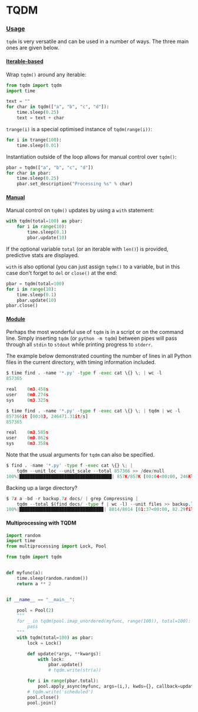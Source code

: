 # TQDM

### [Usage](https://github.com/tqdm/tqdm#table-of-contents)

`tqdm` is very versatile and can be used in a number of ways. The three main ones are given below.

#### [Iterable-based](https://github.com/tqdm/tqdm#table-of-contents)

Wrap `tqdm()` around any iterable:

```python
from tqdm import tqdm
import time

text = ""
for char in tqdm(["a", "b", "c", "d"]):
    time.sleep(0.25)
    text = text + char
```

`trange(i)` is a special optimised instance of `tqdm(range(i))`:

```python
for i in trange(100):
    time.sleep(0.01)
```

Instantiation outside of the loop allows for manual control over `tqdm()`:

```python
pbar = tqdm(["a", "b", "c", "d"])
for char in pbar:
    time.sleep(0.25)
    pbar.set_description("Processing %s" % char)
```

#### [Manual](https://github.com/tqdm/tqdm#table-of-contents)

Manual control on `tqdm()` updates by using a `with` statement:

```python
with tqdm(total=100) as pbar:
    for i in range(10):
        time.sleep(0.1)
        pbar.update(10)
```

If the optional variable `total` (or an iterable with `len()`) is provided, predictive stats are
displayed.

`with` is also optional (you can just assign `tqdm()` to a variable, but in this case don't forget
to `del` or `close()` at the end:

```python
pbar = tqdm(total=100)
for i in range(10):
    time.sleep(0.1)
    pbar.update(10)
pbar.close()
```

#### [Module](https://github.com/tqdm/tqdm#table-of-contents)

Perhaps the most wonderful use of `tqdm` is in a script or on the command line. Simply inserting
`tqdm` (or `python -m tqdm`) between pipes will pass through all `stdin` to `stdout` while printing
progress to `stderr`.

The example below demonstrated counting the number of lines in all Python files in the current
directory, with timing information included.

```python
$ time find . -name '*.py' -type f -exec cat \{} \; | wc -l
857365

real    0m3.458s
user    0m0.274s
sys     0m3.325s

$ time find . -name '*.py' -type f -exec cat \{} \; | tqdm | wc -l
857366it [00:03, 246471.31it/s]
857365

real    0m3.585s
user    0m0.862s
sys     0m3.358s
```

Note that the usual arguments for `tqdm` can also be specified.

```python
$ find . -name '*.py' -type f -exec cat \{} \; |
    tqdm --unit loc --unit_scale --total 857366 >> /dev/null
100%|███████████████████████████████████| 857K/857K [00:04<00:00, 246Kloc/s]
```

Backing up a large directory?

```python
$ 7z a -bd -r backup.7z docs/ | grep Compressing |
    tqdm --total $(find docs/ -type f | wc -l) --unit files >> backup.log
100%|███████████████████████████████▉| 8014/8014 [01:37<00:00, 82.29files/s]
```

#### Multiprocessing with TQDM

```python
import random
import time
from multiprocessing import Lock, Pool

from tqdm import tqdm


def myfunc(a):
    time.sleep(random.random())
    return a ** 2


if __name__ == "__main__":

    pool = Pool(2)
    """
    for _ in tqdm(pool.imap_unordered(myfunc, range(100)), total=100):
        pass
    """
    with tqdm(total=100) as pbar:
        lock = Lock()

        def update(*args, **kwargs):
            with lock:
                pbar.update()
                # tqdm.write(str(a))

        for i in range(pbar.total):
            pool.apply_async(myfunc, args=(i,), kwds={}, callback=update)
        # tqdm.write('scheduled')
        pool.close()
        pool.join()
```
